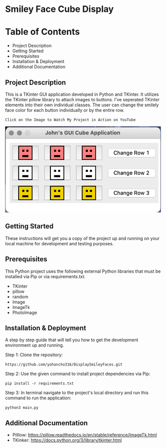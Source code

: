 # Smiley Face Cube Display

# Table of Contents
* Project Description
* Getting Started
* Prerequisites
* Installation & Deployment
* Additional Documentation

## Project Description

This is a TKinter GUI application developed in Python and TKinter. It utilizes the TKinter pillow library to attach images to buttons. I've seperated TKinter elements into their own individual classes. The user can change the smilely face color for each button individually or by the entire row.
```
Click on the Image to Watch My Project in Action on YouTube
```
[![Watch my Project in Action on YouTube](./images/smiley_cube_image.png)](https://www.youtube.com/watch?v=jEK_BHXmWkg)

## Getting Started

These instructions will get you a copy of the project up and running on your local machine for development and testing purposes.

## Prerequisites

This Python project uses the following external Python libraries that must be installed via Pip or via requirements.txt.

* TKinter
* pillow
* random
* Image
* ImageTk
* PhotoImage

## Installation & Deployment

A step by step guide that will tell you how to get the development environment up and running.

Step 1: Clone the repository:
```
https://github.com/yohancho316/DisplaySmileyFaces.git
```
Step 2: Use the given command to install project dependencies via Pip:
```
pip install -r requirements.txt
```
Step 3: In terminal navigate to the project's local directory and run this command to run the application:
```
python3 main.py
```

## Additional Documentation

* Pilllow: https://pillow.readthedocs.io/en/stable/reference/ImageTk.html
* TKinker: https://docs.python.org/3/library/tkinter.html

